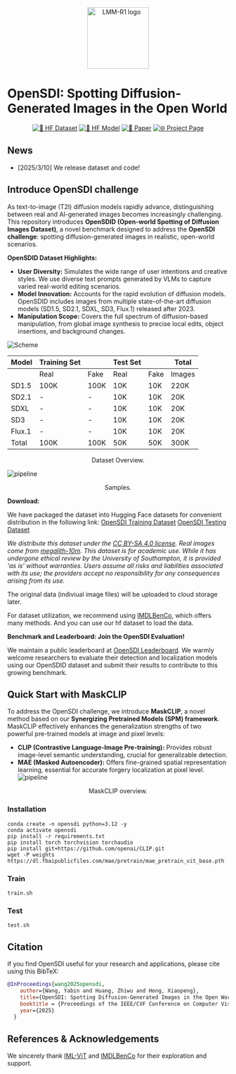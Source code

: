 <div align="center">
    <img alt="LMM-R1 logo" src="./docs/logo.jpeg" style="height: 140px;" />
</div>

# OpenSDI: Spotting Diffusion-Generated Images in the Open World
<div align="center">

[![🤗 HF Dataset](https://img.shields.io/badge/🤗-Dataset-yellow)](https://huggingface.co/datasets/nebula/OpenSDI_train) [![🤗 HF Model](https://img.shields.io/badge/🤗-Model-blue)](https://huggingface.co/datasets/nebula/OpenSDI_train) [![📄 Paper](https://img.shields.io/badge/📄-Paper-green)](https://arxiv.org/abs/2503.19653) [![🌐 Project Page](https://img.shields.io/badge/🌐-Project_Page-purple)](https://iamwangyabin.github.io/OpenSDI/)

</div>

## News
 - [2025/3/10] We release dataset and code!


## Introduce OpenSDI challenge

As text-to-image (T2I) diffusion models rapidly advance, distinguishing between real and AI-generated images becomes increasingly challenging.  This repository introduces **OpenSDID (Open-world Spotting of Diffusion Images Dataset)**, a novel benchmark designed to address the **OpenSDI challenge**:  spotting diffusion-generated images in realistic, open-world scenarios.

**OpenSDID Dataset Highlights:**

* **User Diversity:**  Simulates the wide range of user intentions and creative styles. We use diverse text prompts generated by VLMs to capture varied real-world editing scenarios.
* **Model Innovation:**  Accounts for the rapid evolution of diffusion models. OpenSDID includes images from multiple state-of-the-art diffusion models (SD1.5, SD2.1, SDXL, SD3, Flux.1) released after 2023.
* **Manipulation Scope:** Covers the full spectrum of diffusion-based manipulation, from global image synthesis to precise local edits, object insertions, and background changes.


![Scheme](./docs/problem_scheme.png)<br>

<div align="center">

| Model | Training Set | | Test Set | | Total |
| --- | --- | --- | --- | --- | --- |
| | Real | Fake | Real | Fake | Images |
| SD1.5 | 100K | 100K | 10K | 10K | 220K |
| SD2.1 | - | - | 10K | 10K | 20K |
| SDXL | - | - | 10K | 10K | 20K |
| SD3 | - | - | 10K | 10K | 20K |
| Flux.1 | - | - | 10K | 10K | 20K |
| Total | 100K | 100K | 50K | 50K | 300K |
</div>
<p align="center">Dataset Overview. </p>

<!-- 
**How we created OpenSDID?**

![Creation](./docs/dataset.png)<br>
 -->

<!-- **Samples** -->

![pipeline](./docs/samples.png)
<p align="center">Samples. </p>

**Download:**

We have packaged the dataset into Hugging Face datasets for convenient distribution in the following link:
[OpenSDI Training Dataset](https://huggingface.co/datasets/nebula/OpenSDI_train)
[OpenSDI Testing Dataset](https://huggingface.co/datasets/nebula/OpenSDI_test)

*We distribute this dataset under the [CC BY-SA 4.0 license](https://creativecommons.org/licenses/by-sa/4.0/).
Real images come from [megalith-10m](https://huggingface.co/datasets/madebyollin/megalith-10m). 
This dataset is for academic use. While it has undergone ethical review by the University of Southampton, it is provided 'as is' without warranties. Users assume all risks and liabilities associated with its use; the providers accept no responsibility for any consequences arising from its use.*

The original data (indiviual image files) will be uploaded to cloud storage later.

For dataset utilization, we recommend using [IMDLBenCo](https://github.com/scu-zjz/IMDLBenCo), which offers many methods.
And you can use our hf dataset to load the data.


**Benchmark and Leaderboard: Join the OpenSDI Evaluation!**

We maintain a public leaderboard at [OpenSDI Leaderboard](https://iamwangyabin.github.io/OpenSDI/). We warmly welcome researchers to evaluate their detection and localization models using our OpenSDID dataset and submit their results to contribute to this growing benchmark.

## Quick Start with MaskCLIP
To address the OpenSDI challenge, we introduce **MaskCLIP**, a novel method based on our **Synergizing Pretrained Models (SPM) framework**. MaskCLIP effectively enhances the generalization strengths of two powerful pre-trained models at image and pixel levels:

* **CLIP (Contrastive Language-Image Pre-training):** Provides robust image-level semantic understanding, crucial for generalizable detection.
* **MAE (Masked Autoencoder):** Offers fine-grained spatial representation learning, essential for accurate forgery localization at pixel level.
![pipeline](./docs/spm.png)
<p align="center">MaskCLIP overview. </p>

### Installation
```
conda create -n opensdi python=3.12 -y
conda activate opensdi
pip install -r requirements.txt
pip install torch torchvision torchaudio 
pip install git+https://github.com/openai/CLIP.git
wget -P weights https://dl.fbaipublicfiles.com/mae/pretrain/mae_pretrain_vit_base.pth
```

### Train
```
train.sh
```

### Test
```
test.sh
```



## Citation
If you find OpenSDI useful for your research and applications, please cite using this BibTeX:

```bib
@InProceedings{wang2025opensdi,
    author={Wang, Yabin and Huang, Zhiwu and Hong, Xiaopeng},
    title={OpenSDI: Spotting Diffusion-Generated Images in the Open World},
    booktitle = {Proceedings of the IEEE/CVF Conference on Computer Vision and Pattern Recognition (CVPR)},
    year={2025}
  }
```



## References & Acknowledgements
We sincerely thank [IML-ViT](https://github.com/SunnyHaze/IML-ViT) and [IMDLBenCo](https://github.com/scu-zjz/IMDLBenCo) for their exploration and support. 

